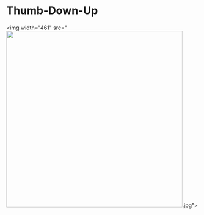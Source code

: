 # Thumb-Down-Up

<img width="461" src="<img width="461" src="https://github.com/Teachable-Machine-OpenCV/Thumb-Down-Up/blob/main/Thumb_Infer01.png?raw=true">.jpg">
